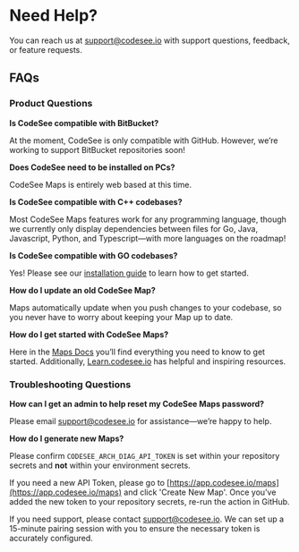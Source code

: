 # Need Help?

You can reach us at [support@codesee.io](mailto:support@codesee.io) with support questions, feedback, or feature requests.


## FAQs

### Product Questions

**Is CodeSee compatible with BitBucket?**

At the moment, CodeSee is only compatible with GitHub. However, we’re working to support BitBucket repositories soon! 


**Does CodeSee need to be installed on PCs?**

CodeSee Maps is entirely web based at this time. 


**Is CodeSee compatible with C++ codebases?**

Most CodeSee Maps features work for any programming language, though we currently only display dependencies between files for Go, Java, Javascript, Python, and Typescript—with more languages on the roadmap!


**Is CodeSee compatible with GO codebases?**

Yes! Please see our [installation guide](https://docs.codesee.io/en/latest/installation/) to learn how to get started.


**How do I update an old CodeSee Map?**

Maps automatically update when you push changes to your codebase, so you never have to worry about keeping your Map up to date.


**How do I get started with CodeSee Maps?**

Here in the [Maps Docs](https://docs.codesee.io/en/latest/) you’ll find everything you need to know to get started. Additionally, [Learn.codesee.io](https://learn.codesee.io/) has helpful and inspiring resources.


### Troubleshooting Questions

**How can I get an admin to help reset my CodeSee Maps password?**

Please email [support@codesee.io](mailto:support@codesee.io) for assistance—we’re happy to help.


**How do I generate new Maps?**

Please confirm `CODESEE_ARCH_DIAG_API_TOKEN` is set within your repository secrets and **not** within your environment secrets. 

If you need a new API Token, please go to [https://app.codesee.io/maps](https://app.codesee.io/maps) and click 'Create New Map'. Once you’ve added the new token to your repository secrets, re-run the action in GitHub.

If you need support, please contact [support@codesee.io](mailto:support@codesee.io). We can set up a 15-minute pairing session with you to ensure the necessary token is accurately configured. 
